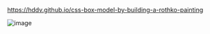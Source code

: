 https://hddv.github.io/css-box-model-by-building-a-rothko-painting

![image](https://github.com/hddv/css-box-model-by-building-a-rothko-painting/assets/47508485/9ebea6cb-4da6-4114-8303-a539d316b847)

